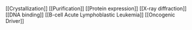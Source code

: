 [[Crystallization]]
[[Purification]]
[[Protein expression]]
[[X-ray diffraction]]
[[DNA binding]]
[[B-cell Acute Lymphoblastic Leukemia]]
[[Oncogenic Driver]]

